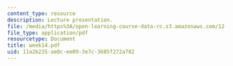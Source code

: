 ```yaml
---
content_type: resource
description: Lecture presentation.
file: /media/https%3A/open-learning-course-data-rc.s3.amazonaws.com/12-163-surface-processes-and-landscape-evolution-fall-2004/11a2b235ae0cee093e7c3685f272a782_week14.pdf
file_type: application/pdf
resourcetype: Document
title: week14.pdf
uid: 11a2b235-ae0c-ee09-3e7c-3685f272a782
---
```

